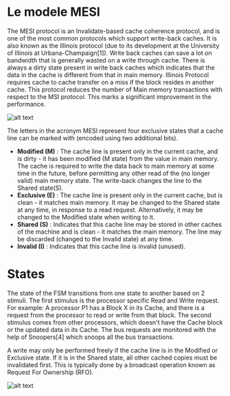 # Le modele MESI

The MESI protocol is an Invalidate-based cache coherence protocol, and is one of the most common protocols which support write-back caches. It is also known as the Illinois protocol (due to its development at the University of Illinois at Urbana-Champaign[1]). Write back caches can save a lot on bandwidth that is generally wasted on a write through cache. There is always a dirty state present in write back caches which indicates that the data in the cache is different from that in main memory. Illinois Protocol requires cache to cache transfer on a miss if the block resides in another cache. This protocol reduces the number of Main memory transactions with respect to the MSI protocol. This marks a significant improvement in the performance.

![alt text](https://upload.wikimedia.org/wikipedia/commons/thumb/c/c1/Diagrama_MESI.GIF/220px-Diagrama_MESI.GIF "Mesi model")


The letters in the acronym MESI represent four exclusive states that a cache line can be marked with (encoded using two additional bits).

- **Modified (M)** :
    The cache line is present only in the current cache, and is dirty - it has been modified (M state) from the value in main memory. The cache is required to write the data back to main memory at some time in the future, before permitting any other read of the (no longer valid) main memory state. The write-back changes the line to the Shared state(S).
- **Exclusive (E)** :
    The cache line is present only in the current cache, but is clean - it matches main memory. It may be changed to the Shared state at any time, in response to a read request. Alternatively, it may be changed to the Modified state when writing to it.
- **Shared (S)** :
    Indicates that this cache line may be stored in other caches of the machine and is clean - it matches the main memory. The line may be discarded (changed to the Invalid state) at any time.
- **Invalid (I)** :
    Indicates that this cache line is invalid (unused).

# States

The state of the FSM transitions from one state to another based on 2 stimuli. The first stimulus is the processor specific Read and Write request. For example: A processor P1 has a Block X in its Cache, and there is a request from the processor to read or write from that block. The second stimulus comes from other processors, which doesn't have the Cache block or the updated data in its Cache. The bus requests are monitored with the help of Snoopers[4] which snoops all the bus transactions. 

A write may only be performed freely if the cache line is in the Modified or Exclusive state. If it is in the Shared state, all other cached copies must be invalidated first. This is typically done by a broadcast operation known as Request For Ownership (RFO). 

![alt text](https://i.stack.imgur.com/MTr8q.png)
